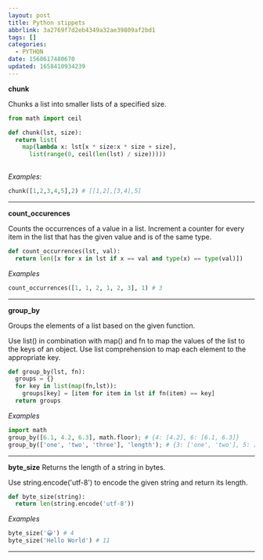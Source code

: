 ```yaml
---
layout: post
title: Python stippets
abbrlink: 3a2769f7d2eb4349a32ae39809af2bd1
tags: []
categories:
  - PYTHON
date: 1568617480670
updated: 1658410934239
---
```


**chunk**

Chunks a list into smaller lists of a specified size.

```python
from math import ceil

def chunk(lst, size):
  return list(
    map(lambda x: lst[x * size:x * size + size],
      list(range(0, ceil(len(lst) / size)))))
      
```

*Examples:*

```python
chunk([1,2,3,4,5],2) # [[1,2],[3,4],5]
```

***

**count\_occurences**

Counts the occurrences of a value in a list.
Increment a counter for every item in the list that has the given value and is of the same type.

```python
def count_occurrences(lst, val):
  return len([x for x in lst if x == val and type(x) == type(val)])
```

*Examples*

```python
count_occurrences([1, 1, 2, 1, 2, 3], 1) # 3
```

***

**group\_by**

Groups the elements of a list based on the given function.

Use list() in combination with map() and fn to map the values of the list to the keys of an object. Use list comprehension to map each element to the appropriate key.

```python
def group_by(lst, fn):
  groups = {}
  for key in list(map(fn,lst)):
    groups[key] = [item for item in lst if fn(item) == key]
  return groups
```

*Examples*

```python
import math
group_by([6.1, 4.2, 6.3], math.floor); # {4: [4.2], 6: [6.1, 6.3]}
group_by(['one', 'two', 'three'], 'length'); # {3: ['one', 'two'], 5: ['three']}
```

***

**byte\_size**
Returns the length of a string in bytes.

Use string.encode('utf-8') to encode the given string and return its length.

```python
def byte_size(string):
  return len(string.encode('utf-8'))
```

*Examples*

```python
byte_size('😀') # 4
byte_size('Hello World') # 11
```

***
